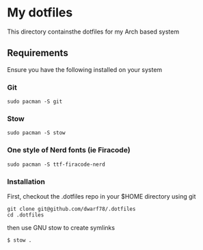 # My dotfiles
This directory containsthe dotfiles for my Arch based system

## Requirements

Ensure you have the following installed on your system

### Git

```
sudo pacman -S git
```

### Stow

```
sudo pacman -S stow
```

### One style of Nerd fonts (ie Firacode)

```
sudo pacman -S ttf-firacode-nerd
```

### Installation

First, checkout the .dotfiles repo in your $HOME directory using git

```
git clone git@github.com/dwarf78/.dotfiles
cd .dotfiles
```

then use GNU stow to create symlinks

```
$ stow .
```

